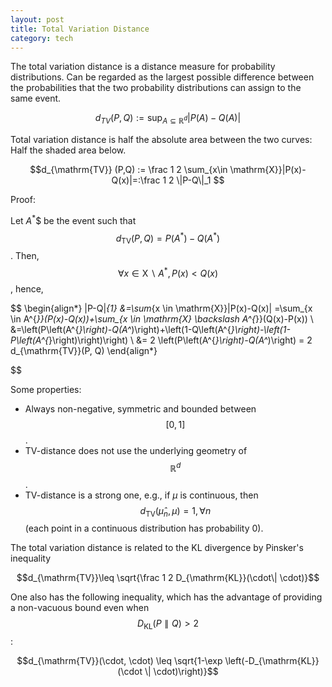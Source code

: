 ```yaml
---
layout: post
title: Total Variation Distance
category: tech
---
```



The total variation distance is a distance measure for probability distributions. Can be regarded as the largest possible difference between the probabilities that the two probability distributions can assign to the same event.


$$d_{TV} (P,Q) := \sup_{A\subseteq \mathbb{R}^d } |P(A)-Q(A)|$$


Total variation distance is half the absolute area between the two curves: Half the shaded area below.

$$d_{\mathrm{TV}} (P,Q) := \frac 1 2 \sum_{x\in \mathrm{X}}|P(x)-Q(x)|=:\frac 1 2 \|P-Q\|_1 $$


Proof: 

Let $A^*$$ be the event such that $$d_{\mathrm{TV}}(P,Q)=P(A^*)-Q(A^*)$$. Then, $$\forall x\in \mathrm{X}\backslash A^*,\, P(x)<Q(x) $$, hence,


$$
\begin{align*}
    \|P-Q\|_{1} &=\sum_{x \in \mathrm{X}}|P(x)-Q(x)| =\sum_{x \in A^{*}}(P(x)-Q(x))+\sum_{x \in \mathrm{X} \backslash A^{*}}(Q(x)-P(x)) \\
    &=\left(P\left(A^{*}\right)-Q(A^*)\right)+\left(1-Q\left(A^{*}\right)-\left(1-P\left(A^{*}\right)\right)\right) \\
    &= 2 \left(P\left(A^{*}\right)-Q(A^*)\right) = 2 d_{\mathrm{TV}}(P, Q)
\end{align*}

$$

Some properties:

- Always non-negative, symmetric and bounded between $$[0,1]$$.
- TV-distance does not use the underlying geometry of $$\mathbb{R}^d$$.
- TV-distance is a strong one, e.g., if $\mu$ is continuous, then $$d_{\mathrm{TV}}(\hat{\mu}_n, \mu) = 1, \forall n$$ (each point in a continuous distribution has probability 0).

The total variation distance is related to the KL divergence by  Pinsker's inequality

$$d_{\mathrm{TV}}\leq \sqrt{\frac 1 2 D_{\mathrm{KL}}(\cdot\| \cdot)}$$

One also has the following inequality, which has the advantage of providing a non-vacuous bound even when $$D_{\mathrm {KL} }(P\parallel Q)>2 $$:

$$d_{\mathrm{TV}}(\cdot, \cdot) \leq \sqrt{1-\exp \left(-D_{\mathrm{KL}}(\cdot \| \cdot)\right)}$$